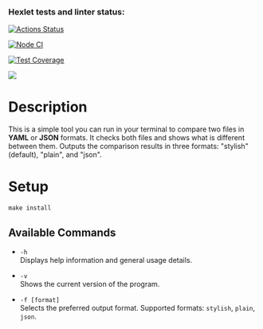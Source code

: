 ### Hexlet tests and linter status:
[![Actions Status](https://github.com/bblazeAl/frontend-project-46/actions/workflows/hexlet-check.yml/badge.svg)](https://github.com/bblazeAl/frontend-project-46/actions)

[![Node CI](https://github.com/bblazeAl/frontend-project-46/workflows/Node%20CI/badge.svg)](https://github.com/bblazeAl/frontend-project-46/actions)

[![Test Coverage](https://api.codeclimate.com/v1/badges/f5cc709624b983ee5319/test_coverage)](https://codeclimate.com/github/bblazeAl/frontend-project-46/test_coverage)


<a href="https://codeclimate.com/github/bblazeAl/frontend-project-46/maintainability"><img src="https://api.codeclimate.com/v1/badges/f5cc709624b983ee5319/maintainability" /></a>

# **Description**
This is a simple tool you can run in your terminal to compare two files in **YAML** or **JSON** formats. It checks both files and shows what is different between them. Outputs the comparison results in three formats: "stylish" (default), "plain", and "json".

# **Setup**
```make install```

## Available Commands

- `-h`  
  Displays help information and general usage details.

- `-v`  
  Shows the current version of the program.

- `-f [format]`  
  Selects the preferred output format. Supported formats: `stylish`, `plain`, `json`.

